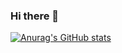 ### Hi there 👋
[![Anurag's GitHub stats](https://github-readme-stats.vercel.app/api?username=BehnamSamadi&theme=dracula)](https://github.com/anuraghazra/github-readme-stats)
<!--
**BehnamSamadi/BehnamSamadi** is a ✨ _special_ ✨ repository because its `README.md` (this file) appears on your GitHub profile.

Here are some ideas to get you started:

- 🔭 I’m currently working on ...
- 🌱 I’m currently learning ...
- 👯 I’m looking to collaborate on ...
- 🤔 I’m looking for help with ...
- 💬 Ask me about ...
- 📫 How to reach me: ...
- 😄 Pronouns: ...
- ⚡ Fun fact: ...
-->
